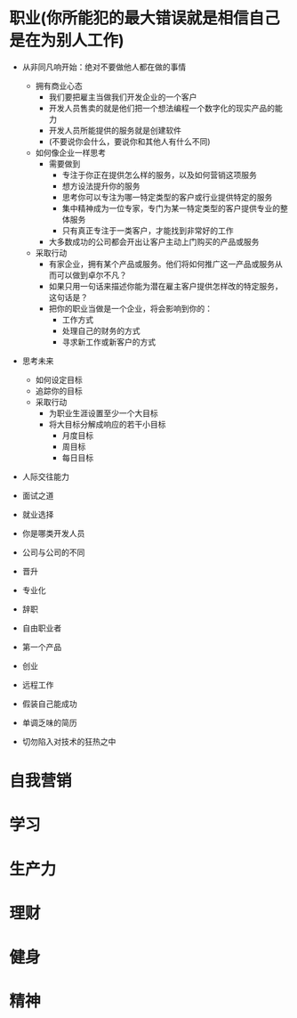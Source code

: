 # 职业(你所能犯的最大错误就是相信自己是在为别人工作)
- 从非同凡响开始：绝对不要做他人都在做的事情
    + 拥有商业心态
        * 我们要把雇主当做我们开发企业的一个客户
        * 开发人员售卖的就是他们把一个想法编程一个数字化的现实产品的能力
        * 开发人员所能提供的服务就是创建软件
        * (不要说你会什么，要说你和其他人有什么不同)
    + 如何像企业一样思考
        * 需要做到
            - 专注于你正在提供怎么样的服务，以及如何营销这项服务
            - 想方设法提升你的服务
            - 思考你可以专注为哪一特定类型的客户或行业提供特定的服务
            - 集中精神成为一位专家，专门为某一特定类型的客户提供专业的整体服务
            - 只有真正专注于一类客户，才能找到非常好的工作
        * 大多数成功的公司都会开出让客户主动上门购买的产品或服务
    + 采取行动
        * 有家企业，拥有某个产品或服务。他们将如何推广这一产品或服务从而可以做到卓尔不凡？
        * 如果只用一句话来描述你能为潜在雇主客户提供怎样改的特定服务，这句话是？
        * 把你的职业当做是一个企业，将会影响到你的：
            - 工作方式
            - 处理自己的财务的方式
            - 寻求新工作或新客户的方式
        
- 思考未来
    + 如何设定目标
    + 追踪你的目标
    + 采取行动
        * 为职业生涯设置至少一个大目标
        * 将大目标分解成响应的若干小目标
            - 月度目标
            - 周目标
            - 每日目标
- 人际交往能力
- 面试之道
- 就业选择
- 你是哪类开发人员
- 公司与公司的不同
- 晋升
- 专业化
- 辞职
- 自由职业者
- 第一个产品
- 创业
- 远程工作
- 假装自己能成功
- 单调乏味的简历
- 切勿陷入对技术的狂热之中

# 自我营销
# 学习
# 生产力
# 理财
# 健身
# 精神
